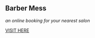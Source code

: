 ## Barber Mess
_an online booking for your nearest salon_

[VISIT HERE](https://codestarsingh.github.io/Barber-Mess)
